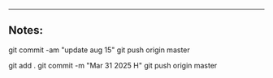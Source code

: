 ----

## Notes:

git commit -am "update aug 15"
git push origin master

git add .
git commit -m "Mar 31 2025 H"
git push origin master
